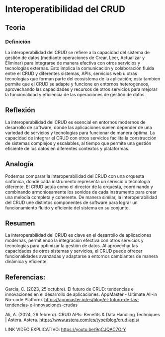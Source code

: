 # Interoperatibilidad del CRUD

## Teoria

### Definición

La interoperabilidad del CRUD se refiere a la capacidad del sistema de gestión de datos (mediante operaciones de Crear, Leer, Actualizar y Eliminar) para integrarse de manera efectiva con otros servicios y tecnologías externas. Esto implica la comunicación y colaboración fluida entre el CRUD y diferentes sistemas, APIs, servicios web u otras tecnologías que forman parte del ecosistema de la aplicación; esta tambien permite que el CRUD se adapte y funcione en entornos heterogéneos, aprovechando las capacidades y recursos de otros servicios para mejorar la funcionalidad y eficiencia de las operaciones de gestión de datos.

## Reflexión

La interoperabilidad del CRUD es esencial en entornos modernos de desarrollo de software, donde las aplicaciones suelen depender de una variedad de servicios y tecnologías para funcionar de manera óptima. La capacidad de integrar el CRUD con otros servicios facilita la construcción de sistemas complejos y escalables, al tiempo que permite una gestión eficiente de los datos en diferentes contextos y plataformas.

## Analogía

Podemos comparar la interoperabilidad del CRUD con una orquesta sinfónica, donde cada instrumento representa un servicio o tecnología diferente. El CRUD actúa como el director de la orquesta, coordinando y combinando armoniosamente los sonidos de cada instrumento para crear una melodía completa y coherente. De manera similar, la interoperabilidad del CRUD une distintos componentes de software para lograr un funcionamiento fluido y eficiente del sistema en su conjunto.

## Resumen

La interoperabilidad del CRUD es clave en el desarrollo de aplicaciones modernas, permitiendo la integración efectiva con otros servicios y tecnologías para optimizar la gestión de datos. Al aprovechar las capacidades de otros sistemas y servicios, el CRUD puede ofrecer funcionalidades avanzadas y adaptarse a entornos cambiantes de manera dinámica y eficiente.

## Referencias:

Garcia, C. (2023, 25 octubre). El futuro de CRUD: tendencias e innovaciones en el desarrollo de aplicaciones. AppMaster - Ultimate All-in No-code Platform. https://appmaster.io/es/blog/el-futuro-de-las-tendencias-e-innovaciones-crudas

Ali, A. (2024, 26 febrero). CRUD APIs: Benefits & Data Handling Techniques | Astera. Astera. https://www.astera.com/es/type/blog/crud-apis/


LINK VIDEO EXPLICATIVO: https://youtu.be/9qCJQAC7OrY